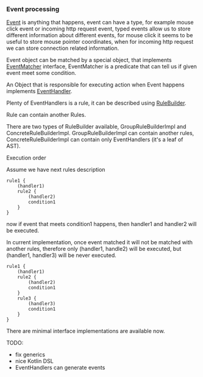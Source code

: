 ### Event processing
[Event](https://dictionary.cambridge.org/dictionary/english/event) is anything that happens, event can have a type, 
for example mouse click event or incoming http request event, typed events allow us
to store different information about different events, for mouse click it seems 
to be useful to store mouse pointer coordinates, when for incoming http request we can store 
connection related information.

Event object can be matched by a special object, that implements 
[EventMatcher](src/main/java/io/github/vananos/evento/domain/matcher/EventMatcher.java) interface,
EventMatcher is a predicate that can tell us if given event meet some condition.

An Object that is responsible for executing action when Event happens implements 
[EventHandler](src/main/java/io/github/vananos/evento/domain/EventHandler.java).

Plenty of EventHandlers is a rule, it can be described using
[RuleBuilder](src/main/java/io/github/vananos/evento/domain/lang/RuleBuilder.java). 

Rule can contain another Rules.

There are two types of RuleBuilder available, GroupRuleBuilderImpl and ConcreteRuleBuilderImpl.
GroupRuleBuilderImpl can contain another rules, 
ConcreteRuleBuilderImpl can contain only EventHandlers (it's a leaf of AST). 

Execution order

Assume we have next rules description  
```shell script
rule1 {
    (handler1)
    rule2 {
        (handler2)
        condition1
    }
}
```

now if event that meets condition1 happens, 
then handler1 and handler2 will be executed.

In current implementation, once event matched it will not be matched with another
rules, therefore only (handler1, handle2) will be executed, 
but (handler1, handler3) will be never executed.
```shell script
rule1 {
    (handler1)
    rule2 {
        (handler2)
        condition1
    }
    rule3 {
        (handler3)
        condition1
    }
}
```


There are minimal interface implementations are available now.

TODO:
* fix generics
* nice Kotlin DSL
* EventHandlers can generate events
